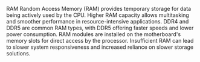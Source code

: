 RAM
Random Access Memory (RAM) provides temporary storage for data being actively used by the CPU. Higher RAM capacity allows multitasking and smoother performance in resource-intensive applications. DDR4 and DDR5 are common RAM types, with DDR5 offering faster speeds and lower power consumption. RAM modules are installed on the motherboard's memory slots for direct access by the processor. Insufficient RAM can lead to slower system responsiveness and increased reliance on slower storage solutions.